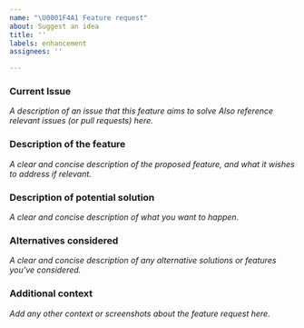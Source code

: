 ```yaml
---
name: "\U0001F4A1 Feature request"
about: Suggest an idea
title: ''
labels: enhancement
assignees: ''

---
```


### Current Issue
_A description of an issue that this feature aims to solve_
_Also reference relevant issues (or pull requests) here._

### Description of the feature
_A clear and concise description of the proposed feature, and what it wishes to address if relevant._

### Description of potential solution
_A clear and concise description of what you want to happen._

### Alternatives considered
_A clear and concise description of any alternative solutions or features you've considered._

### Additional context
_Add any other context or screenshots about the feature request here._
